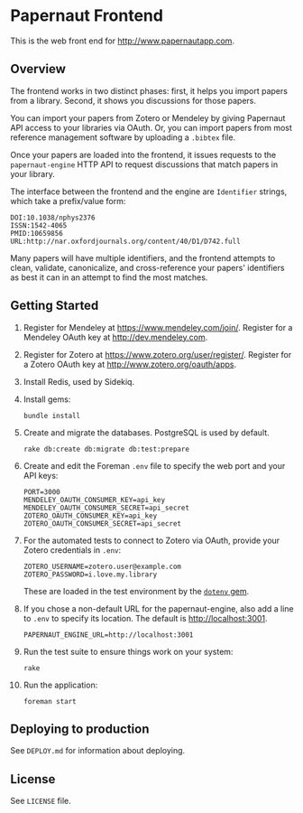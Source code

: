 Papernaut Frontend
==================

This is the web front end for <http://www.papernautapp.com>.

Overview
--------

The frontend works in two distinct phases: first, it helps you import papers
from a library.  Second, it shows you discussions for those papers.

You can import your papers from Zotero or Mendeley by giving Papernaut API
access to your libraries via OAuth.  Or, you can import papers from most
reference management software by uploading a `.bibtex` file.

Once your papers are loaded into the frontend, it issues requests to the
`papernaut-engine` HTTP API to request discussions that match papers in your
library.

The interface between the frontend and the engine are `Identifier` strings,
which take a prefix/value form:

    DOI:10.1038/nphys2376
    ISSN:1542-4065
    PMID:10659856
    URL:http://nar.oxfordjournals.org/content/40/D1/D742.full

Many papers will have multiple identifiers, and the frontend attempts to
clean, validate, canonicalize, and cross-reference your papers' identifiers as
best it can in an attempt to find the most matches.

Getting Started
---------------

1.  Register for Mendeley at <https://www.mendeley.com/join/>.  Register for a
    Mendeley OAuth key at <http://dev.mendeley.com>.

2.  Register for Zotero at <https://www.zotero.org/user/register/>.  Register
    for a Zotero OAuth key at <http://www.zotero.org/oauth/apps>.

3.  Install Redis, used by Sidekiq.

4.  Install gems:

        bundle install

5.  Create and migrate the databases.  PostgreSQL is used by default.

        rake db:create db:migrate db:test:prepare

6.  Create and edit the Foreman `.env` file to specify the web port and your API keys:

        PORT=3000
        MENDELEY_OAUTH_CONSUMER_KEY=api_key
        MENDELEY_OAUTH_CONSUMER_SECRET=api_secret
        ZOTERO_OAUTH_CONSUMER_KEY=api_key
        ZOTERO_OAUTH_CONSUMER_SECRET=api_secret

7.  For the automated tests to connect to Zotero via OAuth, provide your Zotero
    credentials in `.env`:

        ZOTERO_USERNAME=zotero.user@example.com
        ZOTERO_PASSWORD=i.love.my.library

    These are loaded in the test environment by the [`dotenv` gem](https://rubygems.org/gems/dotenv).

8.  If you chose a non-default URL for the papernaut-engine, also add a line to `.env`
    to specify its location.  The default is <http://localhost:3001>.

        PAPERNAUT_ENGINE_URL=http://localhost:3001

9.  Run the test suite to ensure things work on your system:

        rake

10. Run the application:

        foreman start

Deploying to production
-----------------------

See `DEPLOY.md` for information about deploying.

License
-------

See `LICENSE` file.

